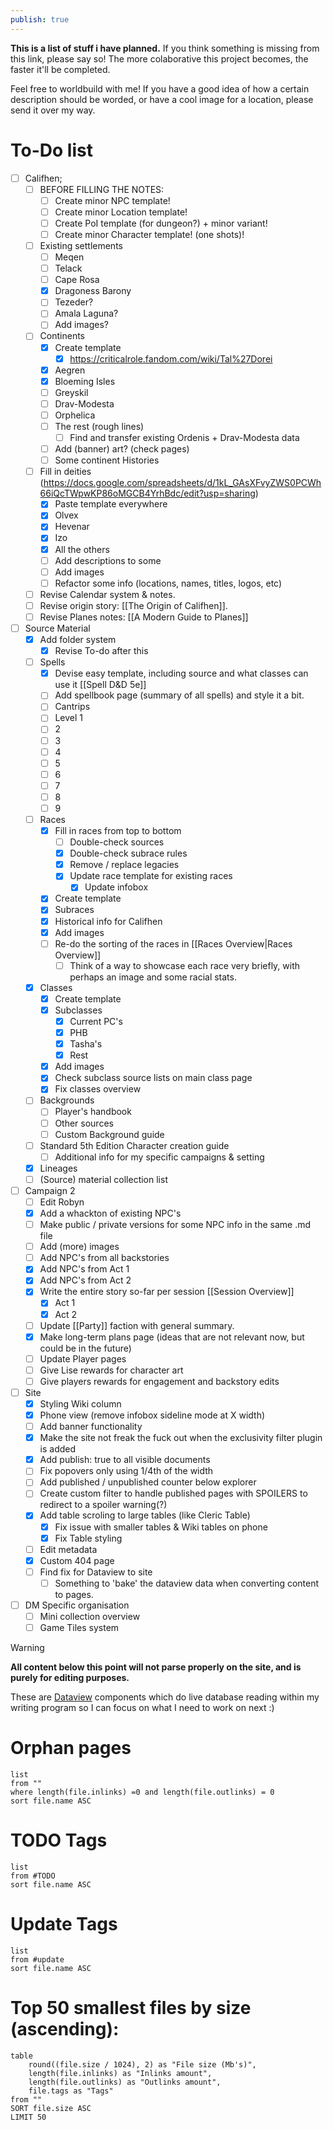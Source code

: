 ```yaml
---
publish: true
---
```


**This is a list of stuff i have planned.** If you think something is missing from this link, please say so! The more colaborative this project becomes, the faster it'll be completed.

Feel free to worldbuild with me! If you have a good idea of how a certain description should be worded, or have a cool image for a location, please send it over my way.
# To-Do list
- [ ] Califhen;
	- [ ] BEFORE FILLING THE NOTES:
		- [ ] Create minor NPC template!
		- [ ] Create minor Location template!
		- [ ] Create PoI template (for dungeon?) + minor variant!
		- [ ] Create minor Character template! (one shots)!
	- [ ] Existing settlements
		- [ ] Meqen
		- [ ] Telack
		- [ ] Cape Rosa
		- [x] Dragoness Barony
		- [ ] Tezeder?
		- [ ] Amala Laguna?
		- [ ] Add images?
	- [ ] Continents
		- [x] Create template
			- [x] https://criticalrole.fandom.com/wiki/Tal%27Dorei
		- [x] Aegren
		- [x] Bloeming Isles
		- [ ] Greyskil
		- [ ] Drav-Modesta
		- [ ] Orphelica
		- [ ] The rest (rough lines)
			- [ ] Find and transfer existing Ordenis + Drav-Modesta data
		- [ ] Add (banner) art? (check pages)
		- [ ] Some continent Histories
	- [ ] Fill in deities (https://docs.google.com/spreadsheets/d/1kL_GAsXFvyZWS0PCWh66iQcTWpwKP86oMGCB4YrhBdc/edit?usp=sharing)
		- [x] Paste template everywhere
		- [x] Olvex
		- [x] Hevenar
		- [x] Izo
		- [x] All the others
		- [ ] Add descriptions to some
		- [ ] Add images
		- [ ] Refactor some info (locations, names, titles, logos, etc)
	- [ ] Revise Calendar system & notes.
	- [ ] Revise origin story: [[The Origin of Califhen]].
	- [ ] Revise Planes notes: [[A Modern Guide to Planes]]
- [ ] Source Material
	- [x] Add folder system
		- [x] Revise To-do after this
	- [ ] Spells
		- [x] Devise easy template, including source and what classes can use it [[Spell D&D 5e]]
		- [ ] Add spellbook page (summary of all spells) and style it a bit.
		- [ ] Cantrips
		- [ ] Level 1
		- [ ] 2
		- [ ] 3
		- [ ] 4
		- [ ] 5
		- [ ] 6
		- [ ] 7
		- [ ] 8
		- [ ] 9
	- [ ] Races
		- [x] Fill in races from top to bottom
			- [ ] Double-check sources
			- [x] Double-check subrace rules
			- [x] Remove / replace legacies
			- [x] Update race template for existing races
				- [x] Update infobox
		- [x] Create template
		- [x] Subraces
		- [x] Historical info for Califhen
		- [x] Add images
		- [ ] Re-do the sorting of the races in [[Races Overview|Races Overview]]
			- [ ] Think of a way to showcase each race very briefly, with perhaps an image and some racial stats.
	- [x] Classes
		- [x] Create template
		- [x] Subclasses
			- [x] Current PC's
			- [x] PHB
			- [x] Tasha's
			- [x] Rest
		- [x] Add images
		- [x] Check subclass source lists on main class page
		- [x] Fix classes overview
	- [ ] Backgrounds
		- [ ] Player's handbook
		- [ ] Other sources
		- [ ] Custom Background guide
	- [ ] Standard 5th Edition Character creation guide
		- [ ] Additional info for my specific campaigns & setting
	- [x] Lineages
	- [ ] (Source) material collection list
- [ ] Campaign 2
	- [ ] Edit Robyn
	- [x] Add a whackton of existing NPC's
	- [ ] Make public / private versions for some NPC info in the same .md file
	- [ ] Add (more) images
	- [ ] Add NPC's from all backstories
	- [x] Add NPC's from Act 1
	- [x] Add NPC's from Act 2
	- [x] Write the entire story so-far per session [[Session Overview]]
		- [x] Act 1
		- [x] Act 2
	- [ ] Update [[Party]] faction with general summary.
	- [x] Make long-term plans page (ideas that are not relevant now, but could be in the future)
	- [ ] Update Player pages
	- [ ] Give Lise rewards for character art
	- [ ] Give players rewards for engagement and backstory edits
- [ ] Site
	- [x] Styling Wiki column
	- [x] Phone view (remove infobox sideline mode at X width)
	- [ ] Add banner functionality
	- [x] Make the site not freak the fuck out when the exclusivity filter plugin is added
	- [x] Add publish: true to all visible documents
	- [ ] Fix popovers only using 1/4th of the width
	- [ ] Add published / unpublished counter below explorer
	- [ ] Create custom filter to handle published pages with SPOILERS to redirect to a spoiler warning(?)
	- [x] Add table scroling to large tables (like Cleric Table)
		- [x] Fix issue with smaller tables & Wiki tables on phone
		- [x] Fix Table styling
	- [ ] Edit metadata
	- [x] Custom 404 page
	- [ ] Find fix for Dataview to site
		- [ ] Something to 'bake' the dataview data when converting content to pages. 
- [ ] DM Specific organisation
	- [ ] Mini collection overview
	- [ ] Game Tiles system

> [!warning]
> **All content below this point will not parse properly on the site, and is purely for editing purposes.**
> 
> These are [Dataview](https://github.com/blacksmithgu/obsidian-dataview) components which do live database reading within my writing program so I can focus on what I need to work on next :)
# Orphan pages
```dataview
list
from ""
where length(file.inlinks) =0 and length(file.outlinks) = 0
sort file.name ASC
```
# TODO Tags
```dataview
list
from #TODO 
sort file.name ASC
```
# Update Tags
```dataview
list
from #update 
sort file.name ASC
```
# Top 50 smallest files by size (ascending):
```dataview
table
	round((file.size / 1024), 2) as "File size (Mb's)",
	length(file.inlinks) as "Inlinks amount", 
	length(file.outlinks) as "Outlinks amount",
	file.tags as "Tags"
from ""
SORT file.size ASC
LIMIT 50
```